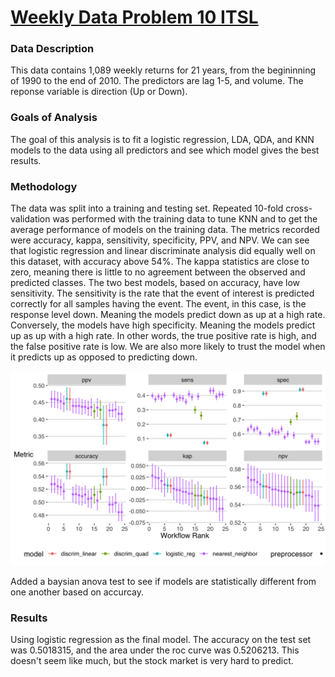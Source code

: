 # [Weekly Data Problem 10 ITSL](https://github.com/ModelBehavior/tecator/blob/main/teactor.Rmd)
### Data Description
This data contains 1,089 weekly returns for 21 years, from the begininning of 1990 to the end of 2010. The predictors are lag 1-5, and volume. The reponse variable is direction (Up or Down).

### Goals of Analysis
The goal of this analysis is to fit a logistic regression, LDA, QDA, and KNN models to the data using all predictors and see which model gives the best results.

### Methodology
The data was split into a training and testing set. Repeated 10-fold cross-validation was performed with the training data to tune KNN and to get the average performance of models on the training data. The metrics recorded were accuracy, kappa, sensitivity, specificity, PPV, and NPV. We can see that logistic regression and linear discriminate analysis did equally well on this dataset, with accuracy above 54%. The kappa statistics are close to zero, meaning there is little to no agreement between the observed and predicted classes. The two best models, based on accuracy, have low sensitivity. The sensitivity is the rate that the event of interest is predicted correctly for all samples having the event. The event, in this case, is the response level down. Meaning the models predict down as up at a high rate. Conversely, the models have high specificity. Meaning the models predict up as up with a high rate. In other words, the true positive rate is high, and the false positive rate is low. We are also more likely to trust the model when it predicts up as opposed to predicting down.

![](https://github.com/ModelBehavior/Weekly/blob/main/weekly_image)


Added a baysian anova test to see if models are statistically different from one another based on accurcay.

### Results 
Using logistic regression as the final model. The accuracy on the test set was 0.5018315, and the area under the roc curve was 0.5206213. This doesn't seem like much, but the stock market is very hard to predict.
